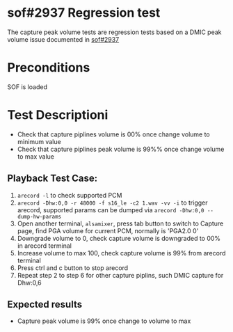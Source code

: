 # sof#2937 Regression test
The capture peak volume tests are regression tests based on a DMIC peak volume issue documented in [sof#2937](https://github.com/thesofproject/sof/issues/2937)

# Preconditions
SOF is loaded

# Test Descriptioni
* Check that capture piplines volume is 00% once change volume to minimum value
* Check that capture piplines peak volume is 99%% once change volume to max value

## Playback Test Case:
1. `arecord -l` to check supported PCM
2. `arecord -Dhw:0,0 -r 48000 -f s16_le -c2 1.wav -vv -i` to trigger arecord, supported params can be dumped via `arecord -Dhw:0,0 --dump-hw-params`
3. Open another terminal, `alsamixer`, press tab button to switch to Capture page, find PGA volume for current PCM, normally is 'PGA2.0 0'
4. Downgrade volume to 0, check capture volume is downgraded to 00% in arecord terminal
5. Increase volume to max 100, check capture volume is 99% from arecord terminal
6. Press ctrl and c button to stop arecord
7. Repeat step 2 to step 6 for other capture piplins, such DMIC capture for Dhw:0,6

## Expected results
* Capture peak volume is 99% once change to volume to max

